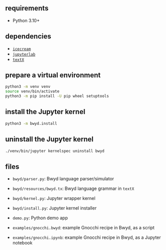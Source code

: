 ## requirements

 - Python 3.10+


## dependencies

  - [`icecream`](https://github.com/gruns/icecream)
  - [`jupyterlab`](https://jupyter.org/)
  - [`textX`](https://textx.github.io/textX/)


## prepare a virtual environment

```bash
python3 -m venv venv
source venv/bin/activate
python3 -m pip install -U pip wheel setuptools
```


## install the Jupyter kernel

```bash
python3 -m bwyd.install
```


## uninstall the Jupyter kernel

```bash
./venv/bin/jupyter kernelspec uninstall bwyd
```


## files

  - `bwyd/parser.py`: Bwyd language parser/simulator
  - `bwyd/resources/bwyd.tx`: Bwyd language grammar in `textX`

  - `bwyd/kernel.py`: Jupyter wrapper kernel
  - `bwyd/install.py`: Jupyter kernel installer

  - `demo.py`: Python demo app
  - `examples/gnocchi.bwyd`: example Gnocchi recipe in Bwyd, as a script
  - `examples/gnocchi.ipynb`: example Gnocchi recipe in Bwyd, as a Jupyter notebook
